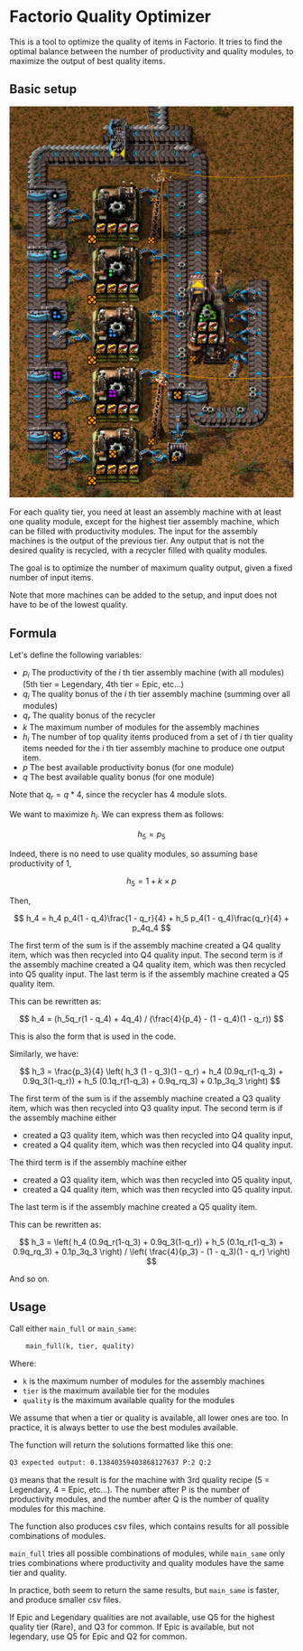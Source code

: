 # Factorio Quality Optimizer

This is a tool to optimize the quality of items in Factorio. It tries to find the optimal balance between the number of productivity and quality modules, to maximize the output of best quality items.

## Basic setup

![Basic Setup](factorio_upcycling.PNG)

For each quality tier, you need at least an assembly machine with at least one quality module, except for the highest tier assembly machine, which can be filled with productivity modules. The input for the assembly machines is the output of the previous tier.
Any output that is not the desired quality is recycled, with a recycler filled with quality modules.

The goal is to optimize the number of maximum quality output, given a fixed number of input items.

Note that more machines can be added to the setup, and input does not have to be of the lowest quality.

## Formula

Let's define the following variables:

 - $p_i$ The productivity of the $i$ th tier assembly machine (with all modules) (5th tier = Legendary, 4th tier = Epic, etc...)
 - $q_i$ The quality bonus of the $i$ th tier assembly machine (summing over all modules)
 - $q_r$ The quality bonus of the recycler
 - $k$ The maximum number of modules for the assembly machines
 - $h_i$ The number of top quality items produced from a set of $i$ th tier quality items needed for the $i$ th tier assembly machine to produce one output item.
 - $p$ The best available productivity bonus (for one module)
 - $q$ The best available quality bonus (for one module)


Note that $q_r = q * 4$, since the recycler has 4 module slots.

We want to maximize $h_i$. We can express them as follows:

$$
h_5 = p_5
$$

Indeed, there is no need to use quality modules, so assuming base productivity of 1, 

$$
h_5 = 1 + k \times p
$$

Then, 

$$
h_4 = h_4 p_4(1 - q_4)\frac{1 - q_r}{4} + h_5 p_4(1 - q_4)\frac{q_r}{4} + p_4q_4
$$

The first term of the sum is if the assembly machine created a Q4 quality item, which was then recycled into Q4 quality input. 
The second term is if the assembly machine created a Q4 quality item, which was then recycled into Q5 quality input. 
The last term is if the assembly machine created a Q5 quality item.

This can be rewritten as:

$$
h_4 = (h_5q_r(1 - q_4) + 4q_4) / (\frac{4}{p_4} - (1 - q_4)(1 - q_r)) 
$$

This is also the form that is used in the code.

Similarly, we have:

$$
h_3 = \frac{p_3}{4} \left( h_3 (1 - q_3)(1 - q_r) + h_4 (0.9q_r(1-q_3) + 0.9q_3(1-q_r)) + h_5 (0.1q_r(1-q_3) + 0.9q_rq_3) + 0.1p_3q_3 \right)
$$

The first term of the sum is if the assembly machine created a Q3 quality item, which was then recycled into Q3 quality input. 
The second term is if the assembly machine either 

 - created a Q3 quality item, which was then recycled into Q4 quality input,
 - created a Q4 quality item, which was then recycled into Q4 quality input.

The third term is if the assembly machine either

 - created a Q3 quality item, which was then recycled into Q5 quality input,
 - created a Q4 quality item, which was then recycled into Q5 quality input.

The last term is if the assembly machine created a Q5 quality item.

This can be rewritten as:

$$
h_3 = \left( h_4 (0.9q_r(1-q_3) + 0.9q_3(1-q_r)) + h_5 (0.1q_r(1-q_3) + 0.9q_rq_3) + 0.1p_3q_3 \right) / \left( \frac{4}{p_3} - (1 - q_3)(1 - q_r) \right) 
$$

And so on.

## Usage

Call either `main_full` or `main_same`:

```python
	main_full(k, tier, quality)
```

Where:

 - `k` is the maximum number of modules for the assembly machines
 - `tier` is the maximum available tier for the modules
 - `quality` is the maximum available quality for the modules

We assume that when a tier or quality is available, all lower ones are too. In practice, it is always better to use the best modules available.

The function will return the solutions formatted like this one:

```bash
Q3 expected output: 0.13840359403868127637 P:2 Q:2
```

`Q3` means that the result is for the machine with 3rd quality recipe (5 = Legendary, 4 = Epic, etc...). The number after P is the number of productivity modules, and the number after Q is the number of quality modules for this machine.

The function also produces csv files, which contains results for all possible combinations of modules.

 `main_full` tries all possible combinations of modules, while `main_same` only tries combinations where productivity and quality modules have the same tier and quality.

 In practice, both seem to return the same results, but `main_same` is faster, and produce smaller csv files.

 If Epic and Legendary qualities are not available, use Q5 for the highest quality tier (Rare), and Q3 for common. If Epic is available, but not legendary, use Q5 for Epic and Q2 for common.

